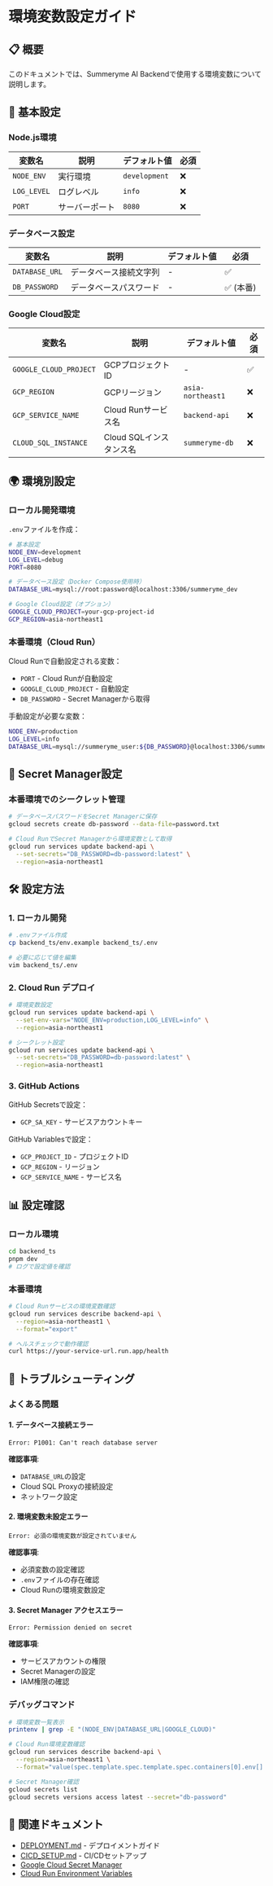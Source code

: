 # 環境変数設定ガイド

## 📋 概要

このドキュメントでは、Summeryme AI Backendで使用する環境変数について説明します。

## 🔧 基本設定

### Node.js環境
| 変数名 | 説明 | デフォルト値 | 必須 |
|--------|------|-------------|------|
| `NODE_ENV` | 実行環境 | `development` | ❌ |
| `LOG_LEVEL` | ログレベル | `info` | ❌ |
| `PORT` | サーバーポート | `8080` | ❌ |

### データベース設定
| 変数名 | 説明 | デフォルト値 | 必須 |
|--------|------|-------------|------|
| `DATABASE_URL` | データベース接続文字列 | - | ✅ |
| `DB_PASSWORD` | データベースパスワード | - | ✅ (本番) |

### Google Cloud設定
| 変数名 | 説明 | デフォルト値 | 必須 |
|--------|------|-------------|------|
| `GOOGLE_CLOUD_PROJECT` | GCPプロジェクトID | - | ✅ |
| `GCP_REGION` | GCPリージョン | `asia-northeast1` | ❌ |
| `GCP_SERVICE_NAME` | Cloud Runサービス名 | `backend-api` | ❌ |
| `CLOUD_SQL_INSTANCE` | Cloud SQLインスタンス名 | `summeryme-db` | ❌ |

## 🌍 環境別設定

### ローカル開発環境

`.env`ファイルを作成：

```bash
# 基本設定
NODE_ENV=development
LOG_LEVEL=debug
PORT=8080

# データベース設定（Docker Compose使用時）
DATABASE_URL=mysql://root:password@localhost:3306/summeryme_dev

# Google Cloud設定（オプション）
GOOGLE_CLOUD_PROJECT=your-gcp-project-id
GCP_REGION=asia-northeast1
```

### 本番環境（Cloud Run）

Cloud Runで自動設定される変数：
- `PORT` - Cloud Runが自動設定
- `GOOGLE_CLOUD_PROJECT` - 自動設定
- `DB_PASSWORD` - Secret Managerから取得

手動設定が必要な変数：
```bash
NODE_ENV=production
LOG_LEVEL=info
DATABASE_URL=mysql://summeryme_user:${DB_PASSWORD}@localhost:3306/summeryme_production?socket=/cloudsql/your-gcp-project-id:asia-northeast1:summeryme-db
```

## 🔐 Secret Manager設定

### 本番環境でのシークレット管理

```bash
# データベースパスワードをSecret Managerに保存
gcloud secrets create db-password --data-file=password.txt

# Cloud RunでSecret Managerから環境変数として取得
gcloud run services update backend-api \
  --set-secrets="DB_PASSWORD=db-password:latest" \
  --region=asia-northeast1
```

## 🛠️ 設定方法

### 1. ローカル開発

```bash
# .envファイル作成
cp backend_ts/env.example backend_ts/.env

# 必要に応じて値を編集
vim backend_ts/.env
```

### 2. Cloud Run デプロイ

```bash
# 環境変数設定
gcloud run services update backend-api \
  --set-env-vars="NODE_ENV=production,LOG_LEVEL=info" \
  --region=asia-northeast1

# シークレット設定
gcloud run services update backend-api \
  --set-secrets="DB_PASSWORD=db-password:latest" \
  --region=asia-northeast1
```

### 3. GitHub Actions

GitHub Secretsで設定：
- `GCP_SA_KEY` - サービスアカウントキー

GitHub Variablesで設定：
- `GCP_PROJECT_ID` - プロジェクトID
- `GCP_REGION` - リージョン
- `GCP_SERVICE_NAME` - サービス名

## 📊 設定確認

### ローカル環境
```bash
cd backend_ts
pnpm dev
# ログで設定値を確認
```

### 本番環境
```bash
# Cloud Runサービスの環境変数確認
gcloud run services describe backend-api \
  --region=asia-northeast1 \
  --format="export"

# ヘルスチェックで動作確認
curl https://your-service-url.run.app/health
```

## 🚨 トラブルシューティング

### よくある問題

#### 1. データベース接続エラー
```
Error: P1001: Can't reach database server
```
**確認事項**:
- `DATABASE_URL`の設定
- Cloud SQL Proxyの接続設定
- ネットワーク設定

#### 2. 環境変数未設定エラー
```
Error: 必須の環境変数が設定されていません
```
**確認事項**:
- 必須変数の設定確認
- `.env`ファイルの存在確認
- Cloud Runの環境変数設定

#### 3. Secret Manager アクセスエラー
```
Error: Permission denied on secret
```
**確認事項**:
- サービスアカウントの権限
- Secret Managerの設定
- IAM権限の確認

### デバッグコマンド

```bash
# 環境変数一覧表示
printenv | grep -E "(NODE_ENV|DATABASE_URL|GOOGLE_CLOUD)"

# Cloud Run環境変数確認
gcloud run services describe backend-api \
  --region=asia-northeast1 \
  --format="value(spec.template.spec.template.spec.containers[0].env[].name,spec.template.spec.template.spec.containers[0].env[].value)"

# Secret Manager確認
gcloud secrets list
gcloud secrets versions access latest --secret="db-password"
```

## 🔗 関連ドキュメント

- [DEPLOYMENT.md](./DEPLOYMENT.md) - デプロイメントガイド
- [CICD_SETUP.md](./CICD_SETUP.md) - CI/CDセットアップ
- [Google Cloud Secret Manager](https://cloud.google.com/secret-manager/docs)
- [Cloud Run Environment Variables](https://cloud.google.com/run/docs/configuring/environment-variables)
